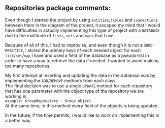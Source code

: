 ## Repositories package comments:


Even though I started the project by using `entities`,`tables` and `connections` between them in the diagram of the project, it escaped my mind that I would have difficulties in actually implementing this type of project with a `DATABASE` due to the multitude of `lists`, `sets` and `maps` that I use.  
  
Because of all of this, I had to improvise, and even though it is not a `GOOD PRACTICE`, I stored the primary keys of each needed object for each `list`/`set`/`map` I have and used a field of the database as a pseudo-list in order to have a way to retrieve the data if needed. I wanted to avoid making too many repositories.

My first attempt at inserting and updating the data in the database was by implementing the `ADD`/`REMOVE` methods from each class.  
The final decision was to use a single `UPDATE` method for each repository that has one parameter with the object type of the repository we are working in.   
`example: GroupRepository - Group object`  
At the same time, in this method every field of the objects is being updated.

In the future, if the time permits, I would like to work on implementing this in a better way.